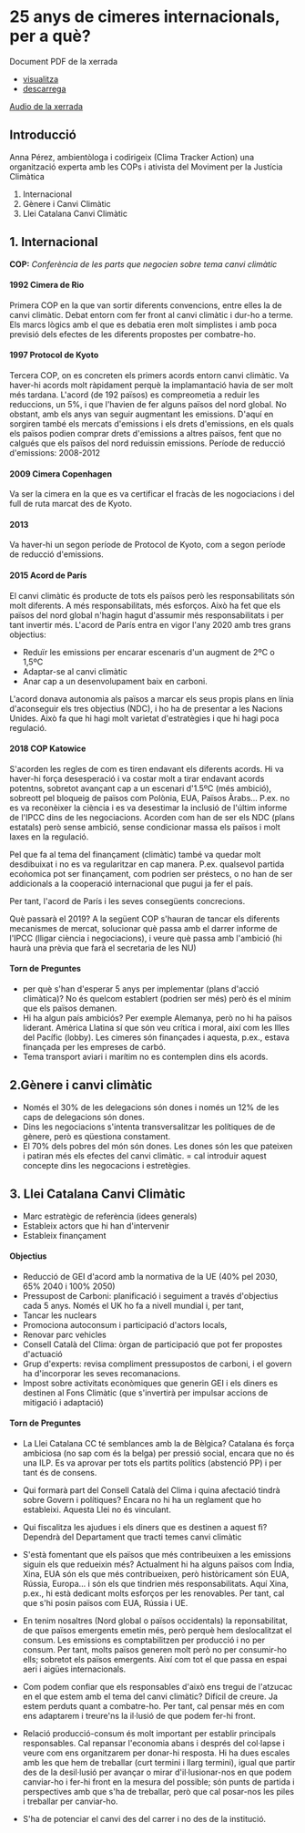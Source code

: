 25 anys de cimeres internacionals, per a què?
===

Document PDF de la xerrada

+ [visualitza](https://github.com/d3vnil/emergenciaclima/blob/master/materials/Presentaci%C3%B3%20Anna%20jornades%20canvi%20clim%C3%A0tic.pdf)
+ [descarrega](https://github.com/d3vnil/emergenciaclima/raw/master/materials/Presentaci%C3%B3%20Anna%20jornades%20canvi%20clim%C3%A0tic.pdf)

<a href="https://cloud.disroot.org/s/yPwQg6dx4KMfiqH">Audio de la xerrada</a> 

## Introducció
Anna Pérez, ambientòloga i codirigeix (Clima Tracker Action) una organització experta amb les COPs i ativista del Moviment per la Justícia Climàtica

1. Internacional
2. Gènere i Canvi Climàtic
3. Llei Catalana Canvi Climàtic

## 1. Internacional
**COP:** *Conferència de les parts que negocien sobre tema canvi climàtic*

#### 1992 Cimera de Rio 
Primera COP en la que van sortir diferents convencions, entre elles la de canvi climàtic. Debat entorn com fer front al canvi climàtic i dur-ho a terme.
Els marcs lògics amb el que es debatia eren molt simplistes i amb poca previsió dels efectes de les diferents propostes per combatre-ho.

#### 1997 Protocol de Kyoto 
Tercera COP, on es concreten els primers acords entorn canvi climàtic. Va haver-hi acords molt ràpidament perquè la implamantació havia de ser molt més tardana.
L'acord (de 192 països) es compreometia a reduir les reduccions, un 5%, i que l'havien de fer alguns països del nord global. No obstant, amb els anys van seguir augmentant les emissions. D'aquí en sorgiren també els mercats d'emissions i els drets d'emissions, en els quals els països podien comprar drets d'emissions a altres països, fent que no calgués que els països del nord reduissin emissions.
Període de reducció d'emissions: 2008-2012

#### 2009 Cimera Copenhagen
Va ser la cimera en la que es va certificar el fracàs de les nogociacions i del full de ruta marcat des de Kyoto.
 
#### 2013
Va haver-hi un segon període de Protocol de Kyoto, com a segon període de reducció d'emissions.

#### 2015 Acord de París
El canvi climàtic és producte de tots els països però les responsabilitats són molt diferents. A més responsabilitats, més esforços. Això ha fet que els països del nord global n'hagin hagut d'assumir més responsabilitats i per tant invertir més.
L'acord de París entra en vigor l'any 2020 amb tres grans objectius: 
+ Reduïr les emissions per encarar escenaris d'un augment de 2ºC o 1,5ºC
+ Adaptar-se al canvi climàtic 
+ Anar cap a un desenvolupament baix en carboni.

L'acord donava autonomia als països a marcar els seus propis plans en línia d'aconseguir els tres objectius (NDC), i ho ha de presentar a les Nacions Unides. Això fa que hi hagi molt varietat d'estratègies i que hi hagi poca regulació.

#### 2018 COP Katowice
S'acorden les regles de com es tiren endavant els diferents acords. Hi va haver-hi força desesperació i va costar molt a tirar endavant acords potentns, sobretot avançant cap a un escenari d'1.5ºC (més ambició), sobreott pel bloqueig de països com Polònia, EUA, Països Àrabs... P.ex. no es va reconèixer la ciència i es va desestimar la inclusió de l'últim informe de l'IPCC dins de les negociacions. 
Acorden com han de ser els NDC (plans estatals) però sense ambició, sense condicionar massa els països i molt laxes en la regulació.

Pel que fa al tema del finançament (climàtic) també va quedar molt desdibuixat i no es va regularitzar en cap manera. P.ex. qualsevol partida ecoǹomica pot ser finançament, com podrien ser préstecs, o no han de ser addicionals a la cooperació internacional que pugui ja fer el país.

Per tant, l'acord de París i les seves consegüents concrecions. 

Què passarà el 2019? A la següent COP s'hauran de tancar els diferents mecanismes de mercat, solucionar què passa amb el darrer informe de l'IPCC (lligar ciència i negociacions), i veure què passa amb l'ambició (hi haurà una prèvia que farà el secretaria de les NU)

#### Torn de Preguntes
- per què s'han d'esperar 5 anys per implementar (plans d'acció climàtica)? No és quelcom establert (podrien ser més) però és el mínim que els països demanen.
- Hi ha algun país ambiciós? Per exemple Alemanya, però no hi ha països liderant. Amèrica Llatina sí que són veu crítica i moral, així com les Illes del Pacífic (lobby). Les cimeres són finançades i aquesta, p.ex., estava finançada per les empreses de carbó.
- Tema transport aviari i marítim no es contemplen dins els acords.


## 2.Gènere i canvi climàtic
- Només el 30% de les delegacions són dones i només un 12% de les caps de delegacions són dones.
- Dins les negociacions s'intenta transversalitzar les polítiques de de gènere, però es qüestiona constament.
- El 70% dels pobres del món són dones. Les dones són les que pateixen i patiran més els efectes del canvi climàtic. = cal introduir aquest concepte dins les negocacions i estretègies.


## 3. Llei Catalana Canvi Climàtic
+ Marc estratègic de referència (idees generals)
+ Estableix actors que hi han d'intervenir
+ Estableix finançament

#### Objectius
- Reducció de GEI d'acord amb la normativa de la UE (40% pel 2030, 65% 2040 i 100% 2050)
- Pressupost de Carboni: planificació i seguiment a través d'objectius cada 5 anys. Només el UK ho fa a nivell mundial i, per tant, 
- Tancar les nuclears
- Promociona autoconsum i participació d'actors locals,
- Renovar parc vehicles
- Consell Català del Clima: òrgan de participació que pot fer propostes d'actuació
- Grup d'experts: revisa compliment pressupostos de carboni, i el govern ha d'incorporar les seves recomanacions.
- Impost sobre activitats econòmiques que generin GEI i els diners es destinen al Fons Climàtic (que s'invertirà per impulsar accions de mitigació i adaptació)


#### Torn de Preguntes
- La Llei Catalana CC té semblances amb la de Bèlgica? Catalana és força ambiciosa (no sap com és la belga) per pressió social, encara que no és una ILP. Es va aprovar per tots els partits polítics (abstenció PP) i per tant és de consens.
- Qui formarà part del Consell Català del Clima i quina afectació tindrà sobre Govern i polítiques? Encara no hi ha un reglament que ho estableixi. Aquesta Llei no és vinculant.

- Qui fiscalitza les ajudues i els diners que es destinen a aquest fi? Dependrà del Departament que tracti temes canvi climàtic
- S'està fomentant que els països que més contribeuixen a les emissions siguin els que redueixin més? Actualment hi ha alguns països com Índia, Xina, EUA són els que més contribueixen, però històricament són EUA, Rússia, Europa... i són els que tindrien més responsabilitats. Aquí Xina, p.ex., hi està dedicant molts esforços per les renovables. Per tant, cal que s'hi posin països com EUA, Rússia i UE.
- En tenim nosaltres (Nord global o països occidentals) la reponsabilitat, de que països emergents emetin més, però perquè hem deslocalitzat el consum. Les emissions es comptabilitzen per producció i no per consum. Per tant, molts països generen molt però no per consumir-ho ells; sobretot els països emergents. Així com tot el que passa en espai aeri i aigües internacionals.
- Com podem confiar que els responsables d'això ens tregui de l'atzucac en el que estem amb el tema del canvi climàtic? Difícil de creure.
Ja estem perduts quant a combatre-ho. Per tant, cal pensar més en com ens adaptarem i treure'ns la il·lusió de que podem fer-hi front. 
- Relació producció-consum és molt important per establir principals responsables. Cal repansar l'economia abans i després del col·lapse i veure com ens organitzarem per donar-hi resposta. Hi ha dues escales amb les que hem de treballar (curt termini i llarg termini), igual que partir des de la desil·lusió per avançar o mirar d'il·lusionar-nos en que podem canviar-ho i fer-hi front en la mesura del possible; són punts de partida i perspectives amb que s'ha de treballar, però que cal posar-nos les piles i treballar per canviar-ho.
- S'ha de potenciar el canvi des del carrer i no des de la institució.

